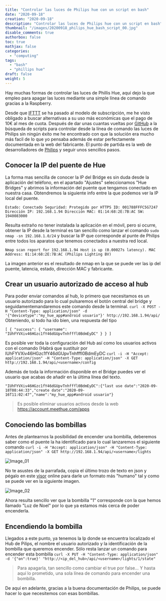 ```yaml
---
title: "Controlar las luces de Philips hue con un script en bash"
date: "2020-09-18"
creation: "2020-09-18"
description: "Controlar las luces de Philips hue con un script en bash"
thumbnail: "/images/20200918_philips_hue_bash_script_00.jpg"
disable_comments: true
authorbox: false
toc: true
mathjax: false
categories:
  - "computing"
tags:
  - "bash"
  - "phillips hue"
draft: false
weight: 5
---
```

Hay muchas formas de controlar las luces de Phillis Hue, aquí dejo la que empleo para apagar las luces mediante una simple línea de comando gracias a la Raspberry.

<!--more-->

Desde que [IFTTT] se ha pasado al modelo de subscripción, me he visto obligado a buscar alternativas a su uso más económicas que el pago de 10€ al mes de cuota. Después de dar unas cuantas vueltas por [GitHub] a la búsqueda de scripts para controlar desde la línea de comando las luces de Philips sin ningún éxito me he encontrado con que la solución era mucho más facil de lo que yo pensaba además de estar perfectamente documentada en la web del fabricante. El punto de partida es la web de desarrolladores de [Philips] y seguir unos sencillos pasos.

## Conocer la IP del puente de Hue ##

La forma mas sencilla de conocer la IP del Bridge es sin duda desde la aplicación del teléfono, en el apartado "Ajustes" seleccionamos "Hue Bridges" y abrimos la información del puente que tengamos conectado en nuestra casa. Obtendremos la siguiente info entre la que podemos ver la IP local del puente. 

``` Estado: Conectado Seguridad: Protegido por HTTPS ID: 001788FFFC5G7247 Dirección IP: 192.168.1.94 Dirección MAC: 01:14:68:2E:7B:AC SW: 1940083000 ```

Resulta extraño no tener instalada la aplicación en el móvil, pero si ocurre, obtener la IP desde la terminal es tan sencillo como lanzar el comando `sudo nmap -sn 192.168.1.0/24` y buscar la IP que corresponde al punte de Philips entre todos los aparatos que tenemos conectados a nuestra red local. 

``` Nmap scan report for 192.168.1.94 Host is up (0.00027s latency). MAC Address: 01:14:68:2E:7B:AC (Philips Lighting BV) ```

La imagen anterior es el resultado de nmap en la que se puede ver las ip del puente, latencia, estado, dirección MAC y  fabricante.

## Crear un usuario autorizado de acceso al hub ## 
Para poder enviar comandos al hub, lo primero que necesitamos es un usuario autorizado para lo cual pulsaremos el botón central del bridge y seguidamentemandaremos este comando desde la terminal. `curl -X POST -H "Content-Type: application/json" -d '{"devicetype":"my_hue_app#android usuario"}' http://192.168.1.94/api/` Obteniendo, si todo ha ido bien, una respuesta del tipo

``` [ { "success": { "username": "IUhFYVXiv46HGzc1fY46dGUpvTnhfffl0BdmEyDC" } } ] ```

Es posible ver toda la configuración del Hub así como los usuarios activos con el comando (Habrá que sustituir <username> por IUhFYVXiv46HGzc1fY46dGUpvTnhfffl0BdmEyDC `curl -i -H "Accept: application/json" -H "Content-Type: application/json" -X GET http://192.168.1.94/api/<username>/config`

Además de toda la información disponible en el Bridge puedes ver el usuario que acabas de añadir en la última línea del texto.

``` "IUhFYVXiv46HGzc1fY46dGUpvTnhfffl0BdmEyDC":{"last use date":"2020-09-18T08:44:33","create date":"2020-09-16T11:02:47","name":"my_hue_app#android usuario"} ```

> Es posible eliminar usuarios activos desde la web https://account.meethue.com/apps 

## Conociendo las bombillas ##
Antes de plantearnos la posibilidad de encender una bombilla, deberemos saber como el puente la ha identificado para lo cual lanzaremos el siguiente comando `curl -i -H "Accept: application/json" -H "Content-Type: application/json" -X GET http://192.168.1.94/api/<username>/lights`

![Image_01]

No te asustes de la parrafada, copia el último trozo de texto en json y pégalo en este [visor] online para darle un formato más "humano" tal y como se puede ver en la siguiente imagen.

![Image_02]

Ahora resulta sencillo ver que la bombilla "1" corresponde con la que hemos llamado "Luz de Noel" por lo que ya estamos más cerca de poder encenderla.

## Encendiendo la bombilla ##
Llegados a este punto, ya tenemos la Ip donde se encuentra localizado el Hub de Pilips, el nombre el usuario autorizado y la identificación de la bombilla que queremos encender. Sólo resta lanzar un comando para encender esta bombilla `curl -X PUT -H "Content-Type: application/json" -d '{"on":true}' "http://<ip_del_hub>/api/<username>/lights/1/state"`

> Para apagarla, tan sencillo como cambiar el true por false... Y hasta aquí lo prometido, una sola línea de comando para encender una bombilla.

De aquí en adelante, gracias a la buena documentación de Philips, se puede hacer lo que necesitemos con esas bombillas.

[IFTTT]: https://ifttt.com
[GitHub]: https://github.com
[Philips]: https://developers.meethue.com/develop/get-started-2
[Visor]: http://jsonviewer.stack.hu

[Image_01]: /images/20200918_philips_hue_bash_script_01.jpg
[Image_02]: /images/20200918_philips_hue_bash_script_02.jpg
